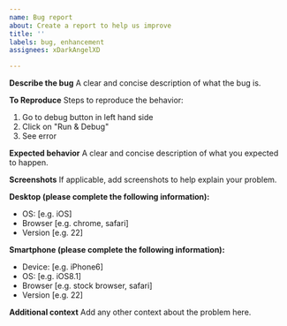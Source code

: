 ```yaml
---
name: Bug report
about: Create a report to help us improve
title: ''
labels: bug, enhancement
assignees: xDarkAngelXD

---
```


**Describe the bug**
A clear and concise description of what the bug is.

**To Reproduce**
Steps to reproduce the behavior:
1. Go to debug button in left hand side
2. Click on "Run & Debug"
4. See error

**Expected behavior**
A clear and concise description of what you expected to happen.

**Screenshots**
If applicable, add screenshots to help explain your problem.

**Desktop (please complete the following information):**
 - OS: [e.g. iOS]
 - Browser [e.g. chrome, safari]
 - Version [e.g. 22]

**Smartphone (please complete the following information):**
 - Device: [e.g. iPhone6]
 - OS: [e.g. iOS8.1]
 - Browser [e.g. stock browser, safari]
 - Version [e.g. 22]

**Additional context**
Add any other context about the problem here.

